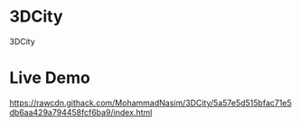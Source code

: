 # 3DCity
 3DCity
 
# Live Demo
 https://rawcdn.githack.com/MohammadNasim/3DCity/5a57e5d515bfac71e5db6aa429a794458fcf6ba9/index.html
